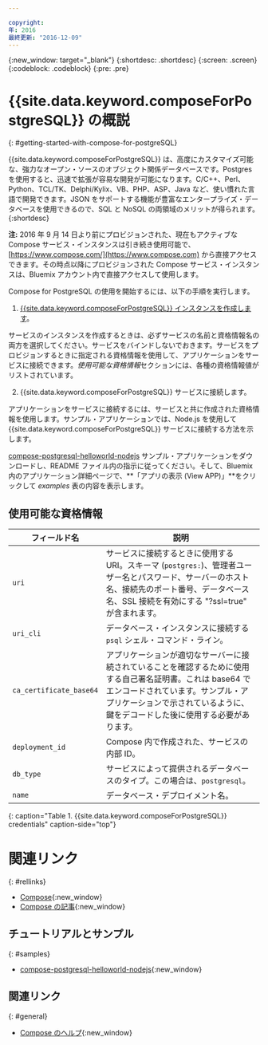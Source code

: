 ```yaml
---

copyright:
年: 2016
最終更新: "2016-12-09"
---
```

<!-- Copyright info at top of file: REQUIRED
    The copyright info is YAML content that must occur at the top of the MD file, before attributes are listed.
    It must be --- surrounded by 3 dashes ---
    The value "years" can contain just one year or a two years separated by a comma. (years: 2014, 2016)
    Indentation as per the previous template must be preserved.
-->

<!-- Common attributes used in the template are defined as follows: -->
{:new_window: target="_blank"}
{:shortdesc: .shortdesc}
{:screen: .screen}
{:codeblock: .codeblock}
{:pre: .pre}

# {{site.data.keyword.composeForPostgreSQL}} の概説
{: #getting-started-with-compose-for-postgreSQL}

{{site.data.keyword.composeForPostgreSQL}} は、高度にカスタマイズ可能な、強力なオープン・ソースのオブジェクト関係データベースです。Postgres を使用すると、迅速で拡張が容易な開発が可能になります。C/C++、Perl、Python、TCL/TK、Delphi/Kylix、VB、PHP、ASP、Java など、使い慣れた言語で開発できます。JSON をサポートする機能が豊富なエンタープライズ・データベースを使用できるので、SQL と NoSQL の両領域のメリットが得られます。
{:shortdesc}

**注:** 2016 年 9 月 14 日より前にプロビジョンされた、現在もアクティブな Compose サービス・インスタンスは引き続き使用可能で、[https://www.compose.com/](https://www.compose.com) から直接アクセスできます。その時点以降にプロビジョンされた Compose サービス・インスタンスは、Bluemix アカウント内で直接アクセスして使用します。

Compose for PostgreSQL の使用を開始するには、以下の手順を実行します。

1. [{{site.data.keyword.composeForPostgreSQL}} インスタンスを作成します](https://console.ng.bluemix.net/catalog/services/compose-for-postgresql/)。

  サービスのインスタンスを作成するときは、必ずサービスの名前と資格情報名の両方を選択してください。サービスをバインドしないでおきます。サービスをプロビジョンするときに指定される資格情報を使用して、アプリケーションをサービスに接続できます。*使用可能な資格情報*セクションには、各種の資格情報値がリストされています。

2. {{site.data.keyword.composeForPostgreSQL}} サービスに接続します。

  アプリケーションをサービスに接続するには、サービスと共に作成された資格情報を使用します。サンプル・アプリケーションでは、Node.js を使用して {{site.data.keyword.composeForPostgreSQL}} サービスに接続する方法を示します。

  [compose-postgresql-helloworld-nodejs](https://github.com/IBM-Bluemix/compose-postgresql-helloworld-nodejs) サンプル・アプリケーションをダウンロードし、README ファイル内の指示に従ってください。そして、Bluemix 内のアプリケーション詳細ページで、**「アプリの表示 (View APP)」**をクリックして *examples* 表の内容を表示します。

## 使用可能な資格情報

フィールド名|説明
----------|-----------
`uri`|サービスに接続するときに使用する URI。スキーマ (`postgres:`)、管理者ユーザー名とパスワード、サーバーのホスト名、接続先のポート番号、データベース名、SSL 接続を有効にする "?ssl=true" が含まれます。
`uri_cli`|データベース・インスタンスに接続する `psql` シェル・コマンド・ライン。
`ca_certificate_base64`|アプリケーションが適切なサーバーに接続されていることを確認するために使用する自己署名証明書。これは base64 でエンコードされています。サンプル・アプリケーションで示されているように、鍵をデコードした後に使用する必要があります。
`deployment_id`|Compose 内で作成された、サービスの内部 ID。
`db_type`|サービスによって提供されるデータベースのタイプ。この場合は、`postgresql`。
`name`|データベース・デプロイメント名。
{: caption="Table 1. {{site.data.keyword.composeForPostgreSQL}} credentials" caption-side="top"}

# 関連リンク
{: #rellinks}

* [Compose](https://www.compose.com){:new_window}
* [Compose の記事](https://www.compose.com/articles/){:new_window}

## チュートリアルとサンプル
{: #samples}
* [compose-postgresql-helloworld-nodejs](https://github.com/IBM-Bluemix/compose-postgresql-helloworld-nodejs){:new_window}

## 関連リンク
{: #general}
* [Compose のヘルプ](https://help.compose.com/docs){:new_window}
